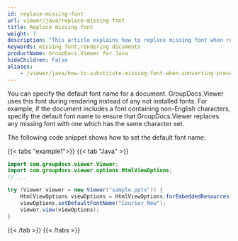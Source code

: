 ```yaml
---
id: replace-missing-font
url: viewer/java/replace-missing-font
title: Replace missing font
weight: 7
description: "This article explains how to replace missing font when rendering documents with GroupDocs.Viewer within your Java applications."
keywords: missing font,rendering documents
productName: GroupDocs.Viewer for Java
hideChildren: False
aliases:
    - /viewer/java/how-to-substitute-missing-font-when-converting-presentations/
---
```

You can specify the default font name for a document. GroupDocs.Viewer uses this font during rendering instead of any not installed fonts. For example, if the document includes a font containing non-English characters, specify the default font name to ensure that GroupDocs.Viewer replaces any missing font with one which has the same character set. 

The following code snippet shows how to set the default font name:

{{< tabs "example1">}}
{{< tab "Java" >}}
```java
import com.groupdocs.viewer.Viewer;
import com.groupdocs.viewer.options.HtmlViewOptions;
// ...

try (Viewer viewer = new Viewer("sample.pptx")) {
    HtmlViewOptions viewOptions = HtmlViewOptions.forEmbeddedResources();
    viewOptions.setDefaultFontName("Courier New");
    viewer.view(viewOptions);
}  
```
{{< /tab >}}
{{< /tabs >}}